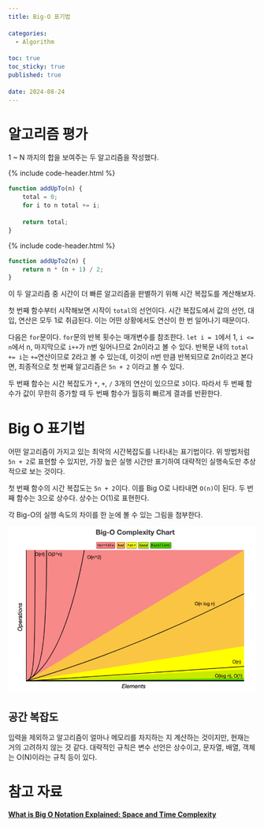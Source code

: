 ```yaml
---
title: Big-O 표기법

categories:
  - Algorithm

toc: true
toc_sticky: true
published: true
 
date: 2024-08-24
---
```


# 알고리즘 평가

1 ~ N 까지의 합을 보여주는 두 알고리즘을 작성했다.

{% include code-header.html %}
```js
function addUpTo(n) {
    total = 0;
    for i to n total += i;

    return total;
}
```

{% include code-header.html %}
```js
function addUpTo2(n) {
    return n * (n + 1) / 2;
}
```

이 두 알고리즘 중 시간이 더 빠른 알고리즘을 판별하기 위해 시간 복잡도를 계산해보자. 

첫 번째 함수부터 시작해보면 시작이 `total`의 선언이다. 시간 복잡도에서 값의 선언, 대입, 연산은 모두 1로 취급된다. 이는 어떤 상황에서도 연산이 한 번 일어나기 때문이다.

다음은 `for`문이다. `for`문의 반복 횟수는 매개변수를 참조한다. `let i = 1`에서 1, `i <= n`에서 n, 마지막으로 `i++`가 n번 일어나므로 2n이라고 볼 수 있다. 반복문 내의 `total += i`는 `+=`연산이므로 2라고 볼 수 있는데, 이것이 n번 만큼 반복되므로 2n이라고 본다면, 최종적으로 첫 번째 알고리즘은 `5n + 2` 이라고 볼 수 있다.

두 번째 함수는 시간 복잡도가 `*`, `+`, `/` 3개의 연산이 있으므로 `3`이다. 따라서 두 번째 함수가 값이 무한히 증가할 때 두 번째 함수가 월등히 빠르게 결과를 반환한다.   

# Big O 표기법

어떤 알고리즘이 가지고 있는 최악의 시간복잡도를 나타내는 표기법이다. 위 방법처럼 `5n + 2`로 표현할 수 있지만, 가장 높은 실행 시간만 표기하여 대략적인 실행속도만 추상적으로 보는 것이다.   

첫 번째 함수의 시간 복잡도는 `5n + 2`이다. 이를 Big O로 나타내면 `O(n)`이 된다. 두 번째 함수는 3으로 상수다. 상수는 O(1)로 표현한다.   

각 Big-O의 실행 속도의 차이를 한 눈에 볼 수 있는 그림을 첨부한다.  

![시간복잡도](/assets/images/big-O_01.png)   

## 공간 복잡도

입력을 제외하고 알고리즘이 얼마나 메모리를 차지하는 지 계산하는 것이지만, 현재는 거의 고려하지 않는 것 같다. 대략적인 규칙은 변수 선언은 상수이고, 문자열, 배열, 객체는 O(N)이라는 규칙 등이 있다.

# 참고 자료

[**What is Big O Notation Explained: Space and Time Complexity**](https://www.freecodecamp.org/korean/news/big-o-notation-why-it-matters-and-why-it-doesnt-1674cfa8a23c/)
